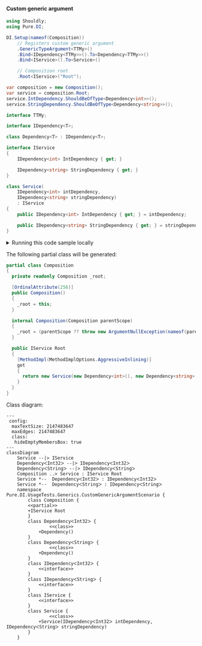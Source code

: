 #### Custom generic argument


```c#
using Shouldly;
using Pure.DI;

DI.Setup(nameof(Composition))
    // Registers custom generic argument
    .GenericTypeArgument<TTMy>()
    .Bind<IDependency<TTMy>>().To<Dependency<TTMy>>()
    .Bind<IService>().To<Service>()

    // Composition root
    .Root<IService>("Root");

var composition = new Composition();
var service = composition.Root;
service.IntDependency.ShouldBeOfType<Dependency<int>>();
service.StringDependency.ShouldBeOfType<Dependency<string>>();

interface TTMy;

interface IDependency<T>;

class Dependency<T> : IDependency<T>;

interface IService
{
    IDependency<int> IntDependency { get; }

    IDependency<string> StringDependency { get; }
}

class Service(
    IDependency<int> intDependency,
    IDependency<string> stringDependency)
    : IService
{
    public IDependency<int> IntDependency { get; } = intDependency;

    public IDependency<string> StringDependency { get; } = stringDependency;
}
```

<details>
<summary>Running this code sample locally</summary>

- Make sure you have the [.NET SDK 9.0](https://dotnet.microsoft.com/en-us/download/dotnet/9.0) or later is installed
```bash
dotnet --list-sdk
```
- Create a net9.0 (or later) console application
```bash
dotnet new console -n Sample
```
- Add references to NuGet packages
  - [Pure.DI](https://www.nuget.org/packages/Pure.DI)
  - [Shouldly](https://www.nuget.org/packages/Shouldly)
```bash
dotnet add package Pure.DI
dotnet add package Shouldly
```
- Copy the example code into the _Program.cs_ file

You are ready to run the example 🚀
```bash
dotnet run
```

</details>

The following partial class will be generated:

```c#
partial class Composition
{
  private readonly Composition _root;

  [OrdinalAttribute(256)]
  public Composition()
  {
    _root = this;
  }

  internal Composition(Composition parentScope)
  {
    _root = (parentScope ?? throw new ArgumentNullException(nameof(parentScope)))._root;
  }

  public IService Root
  {
    [MethodImpl(MethodImplOptions.AggressiveInlining)]
    get
    {
      return new Service(new Dependency<int>(), new Dependency<string>());
    }
  }
}
```

Class diagram:

```mermaid
---
 config:
  maxTextSize: 2147483647
  maxEdges: 2147483647
  class:
   hideEmptyMembersBox: true
---
classDiagram
	Service --|> IService
	DependencyᐸInt32ᐳ --|> IDependencyᐸInt32ᐳ
	DependencyᐸStringᐳ --|> IDependencyᐸStringᐳ
	Composition ..> Service : IService Root
	Service *--  DependencyᐸInt32ᐳ : IDependencyᐸInt32ᐳ
	Service *--  DependencyᐸStringᐳ : IDependencyᐸStringᐳ
	namespace Pure.DI.UsageTests.Generics.CustomGenericArgumentScenario {
		class Composition {
		<<partial>>
		+IService Root
		}
		class DependencyᐸInt32ᐳ {
				<<class>>
			+Dependency()
		}
		class DependencyᐸStringᐳ {
				<<class>>
			+Dependency()
		}
		class IDependencyᐸInt32ᐳ {
			<<interface>>
		}
		class IDependencyᐸStringᐳ {
			<<interface>>
		}
		class IService {
			<<interface>>
		}
		class Service {
				<<class>>
			+Service(IDependencyᐸInt32ᐳ intDependency, IDependencyᐸStringᐳ stringDependency)
		}
	}
```

